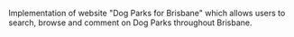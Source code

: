 Implementation of website "Dog Parks for Brisbane" which allows users to search, browse and comment on Dog Parks throughout Brisbane.
